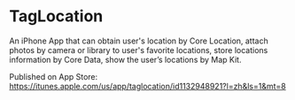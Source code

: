 # TagLocation
An iPhone App that can obtain user's location by Core Location, attach photos by camera or library to user's favorite locations, store locations information by Core Data, show the user’s locations by Map Kit.

Published on App Store: https://itunes.apple.com/us/app/taglocation/id1132948921?l=zh&ls=1&mt=8
